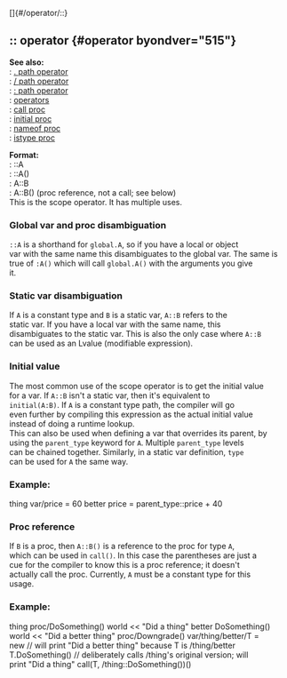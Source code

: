 []{#/operator/::}    
## :: operator {#operator byondver="515"}    
**See also:**    
:   [. path operator](/ref/operator/path/%2e/%2e.md)    
:   [/ path operator](/ref/operator/path///.md)    
:   [: path operator](/ref/operator/path/:/:.md)    
:   [operators](/ref/operator/operator.md)    
:   [call proc](/ref/proc/call/call.md)    
:   [initial proc](/ref/proc/initial/initial.md)    
:   [nameof proc](/ref/proc/nameof/nameof.md)    
:   [istype proc](/ref/proc/istype/istype.md)    
<!-- -->    
**Format:**    
:   ::A    
:   ::A()    
:   A::B    
:   A::B() (proc reference, not a call; see below)    
This is the scope operator. It has multiple uses.    
### Global var and proc disambiguation    
`::A` is a shorthand for `global.A`, so if you have a local or object    
var with the same name this disambiguates to the global var. The same is    
true of `:A()` which will call `global.A()` with the arguments you give    
it.    
### Static var disambiguation    
If `A` is a constant type and `B` is a static var, `A::B` refers to the    
static var. If you have a local var with the same name, this    
disambiguates to the static var. This is also the only case where `A::B`    
can be used as an Lvalue (modifiable expression).    
### Initial value    
The most common use of the scope operator is to get the initial value    
for a var. If `A::B` isn\'t a static var, then it\'s equivalent to    
`initial(A:B)`. If `A` is a constant type path, the compiler will go    
even further by compiling this expression as the actual initial value    
instead of doing a runtime lookup.    
This can also be used when defining a var that overrides its parent, by    
using the `parent_type` keyword for `A`. Multiple `parent_type` levels    
can be chained together. Similarly, in a static var definition, `type`    
can be used for `A` the same way.    
### Example:    
thing var/price = 60 better price = parent_type::price + 40    
### Proc reference    
If `B` is a proc, then `A::B()` is a reference to the proc for type `A`,    
which can be used in `call()`. In this case the parentheses are just a    
cue for the compiler to know this is a proc reference; it doesn\'t    
actually call the proc. Currently, `A` must be a constant type for this    
usage.    
### Example:    
thing proc/DoSomething() world \<\< \"Did a thing\" better DoSomething()    
world \<\< \"Did a better thing\" proc/Downgrade() var/thing/better/T =    
new // will print \"Did a better thing\" because T is /thing/better    
T.DoSomething() // deliberately calls /thing\'s original version; will    
print \"Did a thing\" call(T, /thing::DoSomething())()  